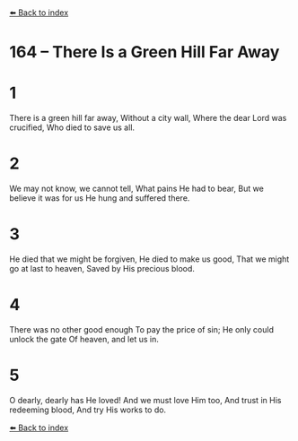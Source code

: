 [⬅️ Back to index](../README.md)

# 164 – There Is a Green Hill Far Away


# 1
There is a green hill far away,
Without a city wall,
Where the dear Lord was crucified,
Who died to save us all.

# 2
We may not know, we cannot tell,
What pains He had to bear,
But we believe it was for us
He hung and suffered there.

# 3
He died that we might be forgiven,
He died to make us good,
That we might go at last to heaven,
Saved by His precious blood.

# 4
There was no other good enough
To pay the price of sin;
He only could unlock the gate
Of heaven, and let us in.

# 5
O dearly, dearly has He loved!
And we must love Him too,
And trust in His redeeming blood,
And try His works to do.

[⬅️ Back to index](../README.md)

